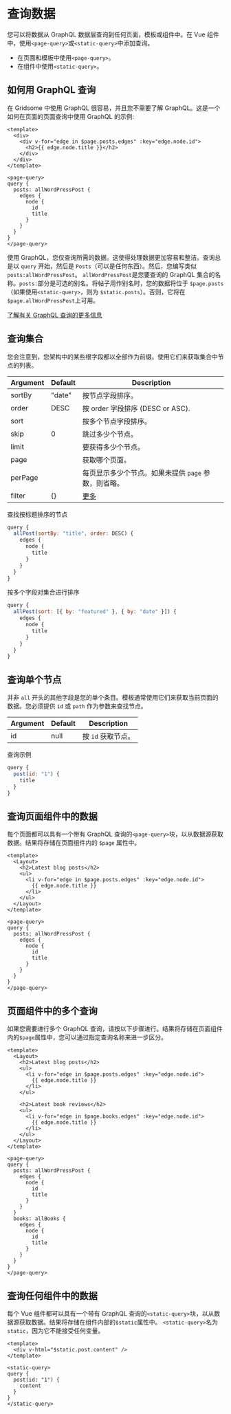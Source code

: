 # 查询数据

您可以将数据从 GraphQL 数据层查询到任何页面，模板或组件中。在 Vue 组件中，使用`<page-query>`或`<static-query>`中添加查询。

- 在页面和模板中使用`<page-query>`。
- 在组件中使用`<static-query>`。

## 如何用 GraphQL 查询

在 Gridsome 中使用 GraphQL 很容易，并且您不需要了解 GraphQL。这是一个如何在页面的页面查询中使用 GraphQL 的示例:

```vue
<template>
  <div>
    <div v-for="edge in $page.posts.edges" :key="edge.node.id">
      <h2>{{ edge.node.title }}</h2>
    </div>
  </div>
</template>

<page-query>
query {
  posts: allWordPressPost {
    edges {
      node {
        id
        title
      }
    }
  }
}
</page-query>
```

使用 GraphQL，您仅查询所需的数据。这使得处理数据更加容易和整洁。查询总是以 `query` 开始，然后是 `Posts`（可以是任何东西）。然后，您编写类似`posts:allWordPressPost`。 `allWordPressPost`是您要查询的 GraphQL 集合的名称。`posts:`部分是可选的别名。将帖子用作别名时，您的数据将位于 `$page.posts`（如果使用`<static-query>`，则为 `$static.posts`）。否则，它将在`$page.allWordPressPost`上可用。

[了解有关 GraphQL 查询的更多信息](https://graphql.org/learn/queries/)

## 查询集合

您会注意到，您架构中的某些根字段都以全部作为前缀。使用它们来获取集合中节点的列表。

| Argument | Default | Description                                          |
| -------- | ------- | ---------------------------------------------------- |
| sortBy   | "date"  | 按节点字段排序。                                     |
| order    | DESC    | 按 order 字段排序 (DESC or ASC).                     |
| sort     |         | 按多个节点字段排序。                                 |
| skip     | 0       | 跳过多少个节点。                                     |
| limit    |         | 要获得多少个节点。                                   |
| page     |         | 获取哪个页面。                                       |
| perPage  |         | 每页显示多少个节点。如果未提供 `page` 参数，则省略。 |
| filter   | {}      | [更多](../w-003-filtering-data)                      |

查找按标题排序的节点

```javascript
query {
  allPost(sortBy: "title", order: DESC) {
    edges {
      node {
        title
      }
    }
  }
}
```

按多个字段对集合进行排序

```javascript
query {
  allPost(sort: [{ by: "featured" }, { by: "date" }]) {
    edges {
      node {
        title
      }
    }
  }
}

```

## 查询单个节点

并非 `all` 开头的其他字段是您的单个条目。模板通常使用它们来获取当前页面的数据。您必须提供 `id` 或 `path` 作为参数来查找节点。

| Argument | Default | Description        |
| -------- | ------- | ------------------ |
| id       | null    | 按 `id` 获取节点。 |

查询示例

```javascript
query {
  post(id: "1") {
    title
  }
}

```

## 查询页面组件中的数据

每个页面都可以具有一个带有 GraphQL 查询的`<page-query>`块，以从数据源获取数据。结果将存储在页面组件内的 `$page` 属性中。

```vue
<template>
  <Layout>
    <h2>Latest blog posts</h2>
    <ul>
      <li v-for="edge in $page.posts.edges" :key="edge.node.id">
        {{ edge.node.title }}
      </li>
    </ul>
  </Layout>
</template>

<page-query>
query {
  posts: allWordPressPost {
    edges {
      node {
        id
        title
      }
    }
  }
}
</page-query>
```

## 页面组件中的多个查询

如果您需要进行多个 GraphQL 查询，请按以下步骤进行。结果将存储在页面组件内的`$page`属性中，您可以通过指定查询名称来进一步区分。

```vue
<template>
  <Layout>
    <h2>Latest blog posts</h2>
    <ul>
      <li v-for="edge in $page.posts.edges" :key="edge.node.id">
        {{ edge.node.title }}
      </li>
    </ul>

    <h2>Latest book reviews</h2>
    <ul>
      <li v-for="edge in $page.books.edges" :key="edge.node.id">
        {{ edge.node.title }}
      </li>
    </ul>
  </Layout>
</template>

<page-query>
query {
  posts: allWordPressPost {
    edges {
      node {
        id
        title
      }
    }
  }
  books: allBooks {
    edges {
      node {
        id
        title
      }
    }
  }
}
</page-query>
```

## 查询任何组件中的数据

每个 Vue 组件都可以具有一个带有 GraphQL 查询的`<static-query>`块，以从数据源获取数据。结果将存储在组件内部的`$static`属性中。 `<static-query>`名为`static`，因为它不能接受任何变量。

```vue
<template>
  <div v-html="$static.post.content" />
</template>

<static-query>
query {
  post(id: "1") {
    content
  }
}
</static-query>
```
